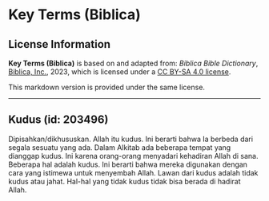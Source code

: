 # Key Terms (Biblica)

## License Information

**Key Terms (Biblica)** is based on and adapted from: _Biblica Bible Dictionary_, [Biblica, Inc.](https://www.biblica.com/), 2023, which is licensed under a [CC BY-SA 4.0 license](https://creativecommons.org/licenses/by-sa/4.0/legalcode.en).

This markdown version is provided under the same license.



--------------------------------

## Kudus (id: 203496)

Dipisahkan/dikhususkan. Allah itu kudus. Ini berarti bahwa Ia berbeda dari segala sesuatu yang ada. Dalam Alkitab ada beberapa tempat yang dianggap kudus. Ini karena orang\-orang menyadari kehadiran Allah di sana. Beberapa hal adalah kudus. Ini berarti bahwa mereka digunakan dengan cara yang istimewa untuk menyembah Allah. Lawan dari kudus adalah tidak kudus atau jahat. Hal\-hal yang tidak kudus tidak bisa berada di hadirat Allah.


